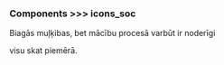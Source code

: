 ### Components >>> icons_soc

Biagās muļķibas, bet mācību procesā varbūt ir noderīgi

visu skat piemērā.

<html>
<span class="icon_facebook_soc"></span>
<span class="icon_google_plus_soc"></span>
<span class="icon_youtube_soc"></span>
<br>
<span class="icon_facebook_soc--footer"></span>
<span class="icon_google_plus_soc--footer"></span>
<span class="icon_youtube_soc--footer"></span>
</html>
